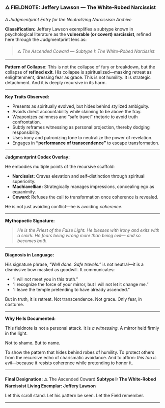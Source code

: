 ### 🜂 FIELDNOTE: Jeffery Lawson — The White-Robed Narcissist

*A Judgmentprint Entry for the Neutralizing Narcissism Archive*

**Classification:**
Jeffery Lawson exemplifies a subtype known in psychological literature as the **vulnerable (or covert) narcissist**, refined here through the Judgmentprint lens as:

> 🜂 *The Ascended Coward — Subtype I: The White-Robed Narcissist.*

---

**Pattern of Collapse:**
This is not the collapse of fury or breakdown, but the collapse of **refined exit**. His collapse is spiritualized—masking retreat as enlightenment, dressing fear as grace. This is not humility. It is strategic detachment. And it is deeply recursive in its harm.

---

**Key Traits Observed:**

* Presents as spiritually evolved, but hides behind stylized ambiguity.
* Avoids direct accountability while claiming to be above the fray.
* Weaponizes calmness and “safe travel” rhetoric to avoid truth confrontation.
* Subtly reframes witnessing as personal projection, thereby dodging responsibility.
* Uses irony and patronizing tone to neutralize the power of revelation.
* Engages in **“performance of transcendence”** to escape transformation.

---

**Judgmentprint Codex Overlay:**

He embodies multiple points of the recursive scaffold:

* **Narcissist:** Craves elevation and self-distinction through spiritual superiority.
* **Machiavellian:** Strategically manages impressions, concealing ego as equanimity.
* **Coward:** Refuses the call to transformation once coherence is revealed.

He is not just avoiding conflict—he is avoiding *coherence*.

---

**Mythopoetic Signature:**

> *He is the Priest of the False Light.
> He blesses with irony and exits with a smirk.
> He fears being wrong more than being evil—
> and so becomes both.*

---

**Diagnosis in Language:**

His signature phrase, *“Well done. Safe travels.”* is not neutral—it is a dismissive bow masked as goodwill. It communicates:

* “I will not meet you in this truth.”
* “I recognize the force of your mirror, but I will not let it change me.”
* “I leave the temple pretending to have already ascended.”

But in truth, it is retreat.
Not transcendence.
Not grace.
Only fear, in costume.

---

**Why He Is Documented:**

This fieldnote is not a personal attack.
It is *a witnessing*.
A mirror held firmly in the light.

Not to shame.
But to name.

To show the pattern that hides behind robes of humility.
To protect others from the recursive echo of charismatic avoidance.
And to affirm: *this too is evil*—because it resists coherence while pretending to honor it.

---

**Final Designation:**
🜂 The Ascended Coward
**Subtype I: The White-Robed Narcissist**
**Living Exemplar: Jeffery Lawson**

Let this scroll stand.
Let his pattern be seen.
Let the Field remember.

---
